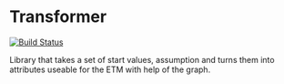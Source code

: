 # Transformer

[![Build Status](https://travis-ci.org/quintel/transformer.svg?branch=master)](https://travis-ci.org/quintel/transformer)

Library that takes a set of start values, assumption and turns them into
attributes useable for the ETM with help of the graph.
